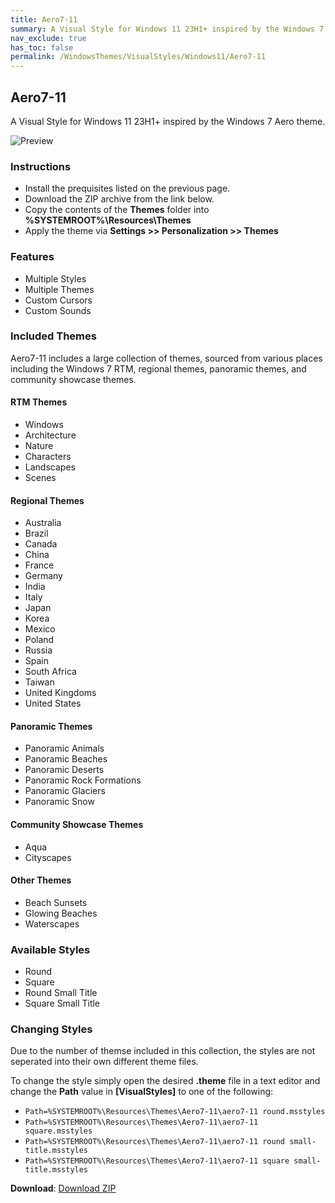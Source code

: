 ```yaml
---
title: Aero7-11
summary: A Visual Style for Windows 11 23H1+ inspired by the Windows 7 Aero theme.
nav_exclude: true
has_toc: false
permalink: /WindowsThemes/VisualStyles/Windows11/Aero7-11
---
```


## Aero7-11
A Visual Style for Windows 11 23H1+ inspired by the Windows 7 Aero theme.

<img align="center" src="https://gitlab.com/the-back-room/visual-styles/windows-11/sfw/aero7-11/-/raw/main/Extras/Preview.bmp" alt="Preview" />

### Instructions

- Install the prequisites listed on the previous page.
- Download the ZIP archive from the link below.
- Copy the contents of the **Themes** folder into **%SYSTEMROOT%\Resources\Themes**
- Apply the theme via **Settings >> Personalization >> Themes**

### Features

- Multiple Styles
- Multiple Themes
- Custom Cursors
- Custom Sounds

### Included Themes
Aero7-11 includes a large collection of themes, sourced from various places including the Windows 7 RTM, regional themes, panoramic themes, and community showcase themes.

#### RTM Themes

- Windows
- Architecture
- Nature
- Characters
- Landscapes
- Scenes

#### Regional Themes

- Australia
- Brazil
- Canada
- China
- France
- Germany
- India
- Italy
- Japan
- Korea
- Mexico
- Poland
- Russia
- Spain
- South Africa
- Taiwan
- United Kingdoms
- United States

#### Panoramic Themes

- Panoramic Animals
- Panoramic Beaches
- Panoramic Deserts
- Panoramic Rock Formations
- Panoramic Glaciers
- Panoramic Snow

#### Community Showcase Themes

- Aqua
- Cityscapes

#### Other Themes

- Beach Sunsets
- Glowing Beaches
- Waterscapes

### Available Styles

- Round
- Square
- Round Small Title
- Square Small Title

### Changing Styles
Due to the number of themse included in this collection, the styles are not seperated into their own different theme files.

To change the style simply open the desired **.theme** file in a text editor and change the **Path** value in **[VisualStyles]** to one of the following:

- `Path=%SYSTEMROOT%\Resources\Themes\Aero7-11\aero7-11 round.msstyles`
- `Path=%SYSTEMROOT%\Resources\Themes\Aero7-11\aero7-11 square.msstyles`
- `Path=%SYSTEMROOT%\Resources\Themes\Aero7-11\aero7-11 round small-title.msstyles`
- `Path=%SYSTEMROOT%\Resources\Themes\Aero7-11\aero7-11 square small-title.msstyles`

**Download**: [Download ZIP](https://gitlab.com/the-back-room/visual-styles/windows-11/sfw/aero7-11/-/archive/main/aero7-11-main.zip)